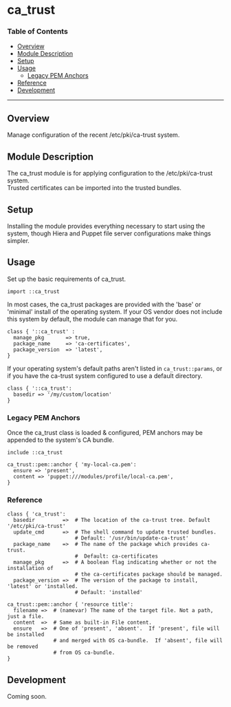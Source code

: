 # ca\_trust #

### Table of Contents ###

+ [Overview](#overview)
+ [Module Description](#descr)
+ [Setup](#setup)
+ [Usage](#usage)
    + [Legacy PEM Anchors](#pem-anchors)
+ [Reference](#reference)
+ [Development](#dev)

---

## Overview <a name="overview" /> ##

Manage configuration of the recent /etc/pki/ca-trust system.

## Module Description <a name="descr" /> ##

The ca\_trust module is for applying configuration to the /etc/pki/ca-trust system.  
Trusted certificates can be imported into the trusted bundles.

## Setup <a name="setup" /> ##

Installing the module provides everything necessary to start using the system, though
Hiera and Puppet file server configurations make things simpler.

## Usage <a name="usage"/> ##

Set up the basic requirements of ca\_trust.

```
import ::ca_trust 
```

In most cases, the ca\_trust packages are provided with the 'base' or 'minimal' install
of the operating system.  If your OS vendor does not include this system by default, 
the module can manage that for you.

```
class { '::ca_trust' :
  manage_pkg       => true,
  package_name     => 'ca-certificates',
  package_version  => 'latest',
}
```

If your operating system's default paths aren't listed in `ca_trust::params`, or if you have
the ca-trust system configured to use a default directory.

```
class { '::ca_trust':
  basedir => '/my/custom/location'
}
```

### Legacy PEM Anchors <a name="pem-anchors"/> ###

Once the ca\_trust class is loaded & configured, PEM anchors may be appended to the system's
CA bundle.

```
include ::ca_trust

ca_trust::pem::anchor { 'my-local-ca.pem':
  ensure => 'present',
  content => 'puppet:///modules/profile/local-ca.pem',
}
```

### Reference <a name="reference"/> ###

```
class { 'ca_trust':
  basedir         =>  # The location of the ca-trust tree. Default '/etc/pki/ca-trust'
  update_cmd      =>  # The shell command to update trusted bundles.
                      # Default: '/usr/bin/update-ca-trust'
  package_name    =>  # The name of the package which provides ca-trust.
                      #  Default: ca-certificates
  manage_pkg      =>  # A boolean flag indicating whether or not the installation of
                      # the ca-certificates package should be managed.
  package_version =>  # The version of the package to install, 'latest' or 'installed.
                      # Default: 'installed'
``` 

```
ca_trust::pem::anchor { 'resource title':
  filename =>  # (namevar) The name of the target file. Not a path, just a file.
  content  =>  # Same as built-in File content.
  ensure   =>  # One of 'present', 'absent'.  If 'present', file will be installed
               # and merged with OS ca-bundle.  If 'absent', file will be removed
               # from OS ca-bundle.
}
```

## Development <a name="dev"/> ##

Coming soon.
